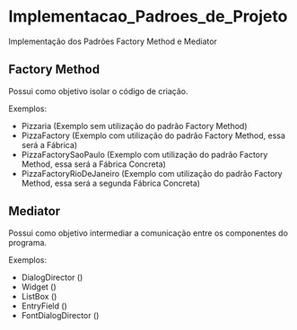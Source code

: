 # Implementacao_Padroes_de_Projeto
Implementação dos Padrões Factory Method e Mediator

## Factory Method

Possui como objetivo isolar o código de criação.

Exemplos: 
  - Pizzaria (Exemplo sem utilização do padrão Factory Method)
  - PizzaFactory (Exemplo com utilização do padrão Factory Method, essa será a Fábrica)
  - PizzaFactorySaoPaulo (Exemplo com utilização do padrão Factory Method, essa será a Fábrica Concreta)
  - PizzaFactoryRioDeJaneiro (Exemplo com utilização do padrão Factory Method, essa será a segunda Fábrica Concreta)

## Mediator

Possui como objetivo intermediar a comunicação entre os componentes do programa.

Exemplos:
  - DialogDirector ()
  - Widget ()
  - ListBox ()
  - EntryField ()
  - FontDialogDirector ()
